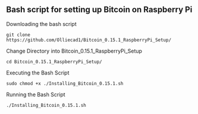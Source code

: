 ## Bash script for setting up Bitcoin on Raspberry Pi

Downloading the bash script

``` 
git clone https://github.com/Olliecad1/Bitcoin_0.15.1_RaspberryPi_Setup/
```

Change Directory into Bitcoin_0.15.1_RaspberryPi_Setup

```
cd Bitcoin_0.15.1_RaspberryPi_Setup/
```

Executing the Bash Script

```
sudo chmod +x ./Installing_Bitcoin_0.15.1.sh
```

Running the Bash Script

```
./Installing_Bitcoin_0.15.1.sh
```
